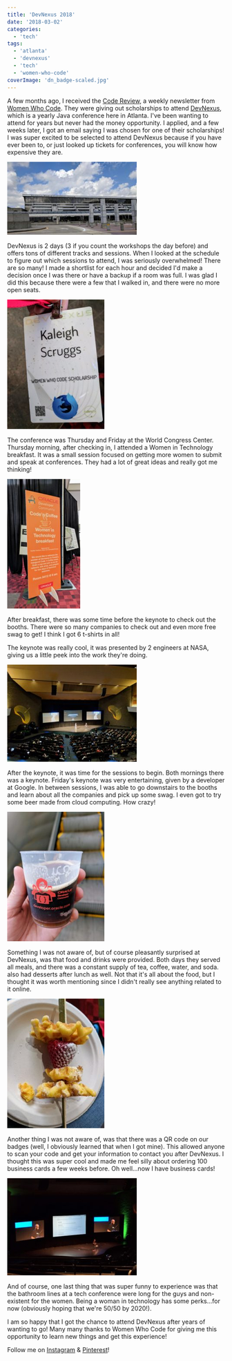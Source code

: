 ```yaml
---
title: 'DevNexus 2018'
date: '2018-03-02'
categories:
  - 'tech'
tags:
  - 'atlanta'
  - 'devnexus'
  - 'tech'
  - 'women-who-code'
coverImage: 'dn_badge-scaled.jpg'
---
```


A few months ago, I received the [Code Review](https://mailchi.mp/deee61232ddd/d8icgiexg0-869457?e=18db5746c1), a weekly newsletter from [Women Who Code](https://www.womenwhocode.com/). They were giving out scholarships to attend [DevNexus](https://devnexus.com/), which is a yearly Java conference here in Atlanta. I've been wanting to attend for years but never had the money opportunity. I applied, and a few weeks later, I got an email saying I was chosen for one of their scholarships! I was super excited to be selected to attend DevNexus because if you have ever been to, or just looked up tickets for conferences, you will know how expensive they are.

![Georgia world congress center](images/dn_wcc-300x169.jpg)

DevNexus is 2 days (3 if you count the workshops the day before) and offers tons of different tracks and sessions. When I looked at the schedule to figure out which sessions to attend, I was seriously overwhelmed! There are so many! I made a shortlist for each hour and decided I'd make a decision once I was there or have a backup if a room was full. I was glad I did this because there were a few that I walked in, and there were no more open seats.

![devnexus badge](images/dn_badge-225x300.jpg)

The conference was Thursday and Friday at the World Congress Center. Thursday morning, after checking in, I attended a Women in Technology breakfast. It was a small session focused on getting more women to submit and speak at conferences. They had a lot of great ideas and really got me thinking!

![code and coffee](images/dn_codencoffee-169x300.jpg)

After breakfast, there was some time before the keynote to check out the booths. There were so many companies to check out and even more free swag to get! I think I got 6 t-shirts in all!

The keynote was really cool, it was presented by 2 engineers at NASA, giving us a little peek into the work they're doing.

![devnexus day one](images/dn_day1-300x225.jpg)

After the keynote, it was time for the sessions to begin. Both mornings there was a keynote. Friday's keynote was very entertaining, given by a developer at Google. In between sessions, I was able to go downstairs to the booths and learn about all the companies and pick up some swag. I even got to try some beer made from cloud computing. How crazy!

![cloud computing beer](images/dn_cloudbeer-225x300.jpg)

Something I was not aware of, but of course pleasantly surprised at DevNexus, was that food and drinks were provided. Both days they served all meals, and there was a constant supply of tea, coffee, water, and soda. also had desserts after lunch as well. Not that it's all about the food, but I thought it was worth mentioning since I didn't really see anything related to it online.

![waffle stick](images/dn_breakfast-225x300.jpg)

Another thing I was not aware of, was that there was a QR code on our badges (well, I obviously learned that when I got mine). This allowed anyone to scan your code and get your information to contact you after DevNexus. I thought this was super cool and made me feel silly about ordering 100 business cards a few weeks before. Oh well...now I have business cards!

![devnexus keynote](images/dn_day2-300x225.jpg)

And of course, one last thing that was super funny to experience was that the bathroom lines at a tech conference were long for the guys and non-existent for the women. Being a woman in technology has some perks...for now (obviously hoping that we're 50/50 by 2020!).

I am so happy that I got the chance to attend DevNexus after years of wanting to go! Many many thanks to Women Who Code for giving me this opportunity to learn new things and get this experience!

Follow me on [Instagram](https://www.instagram.com/klgh.js/) & [Pinterest](https://www.pinterest.com/kaleighscruggs/)!
